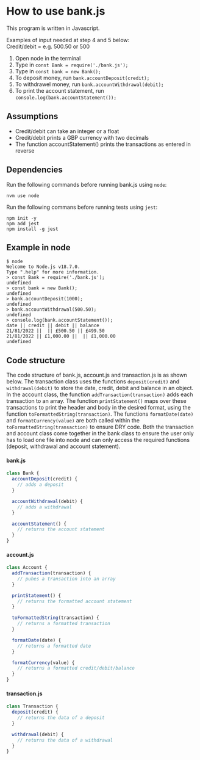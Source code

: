 # How to use bank.js

This program is written in Javascript.

Examples of input needed at step 4 and 5 below: <br />
Credit/debit = e.g. 500.50 or 500

1. Open node in the terminal
2. Type in `const Bank = require('./bank.js');`
3. Type in `const bank = new Bank();`
4. To deposit money, run `bank.accountDeposit(credit);`
5. To withdrawel money, run `bank.accountWithdrawal(debit);`
6. To print the account statement, run `console.log(bank.accountStatement());`

## Assumptions

- Credit/debit can take an integer or a float
- Credit/debit prints a GBP currency with two decimals
- The function accountStatement() prints the transactions as entered in reverse

## Dependencies

Run the following commands before running bank.js using `node`:

```
nvm use node
```

Run the following commans before running tests using `jest`:

```
npm init -y
npm add jest
npm install -g jest
```

## Example in node

```
$ node
Welcome to Node.js v18.7.0.
Type ".help" for more information.
> const Bank = require('./bank.js');
undefined
> const bank = new Bank();
undefined
> bank.accountDeposit(1000);
undefined
> bank.accountWithdrawal(500.50);
undefined
> console.log(bank.accountStatement());
date || credit || debit || balance
21/81/2022 ||  || £500.50 || £499.50
21/81/2022 || £1,000.00 ||  || £1,000.00
undefined
```

## Code structure

The code structure of bank.js, account.js and transaction.js is as shown below. The transaction class uses the functions `deposit(credit)` and `withdrawal(debit)` to store the date, credit, debit and balance in an object. In the account class, the function `addTransaction(transaction)` adds each transaction to an array. The function `printStatement()` maps over these transactions to print the header and body in the desired format, using the function `toFormattedString(transaction)`. The functions `formatDate(date)` and `formatCurrency(value)` are both called within the `toFormattedString(transaction)` to ensure DRY code. Both the transaction and account class come together in the bank class to ensure the user only has to load one file into node and can only access the required functions (deposit, withdrawal and account statement).

#### bank.js

```javascript
class Bank {
  accountDeposit(credit) {
    // adds a deposit
  }

  accountWithdrawal(debit) {
    // adds a withdrawal
  }

  accountStatement() {
    // returns the account statement
  }
}
```

#### account.js

```javascript
class Account {
  addTransaction(transaction) {
    // puhes a transaction into an array
  }

  printStatement() {
    // returns the formatted account statement
  }

  toFormattedString(transaction) {
    // returns a formatted transaction
  }

  formatDate(date) {
    // returns a formatted date
  }

  formatCurrency(value) {
    // returns a formatted credit/debit/balance
  }
}
```
#### transaction.js

```javascript
class Transaction {
  deposit(credit) {
    // returns the data of a deposit
  }

  withdrawal(debit) {
    // returns the data of a withdrawal
  }
}
```
